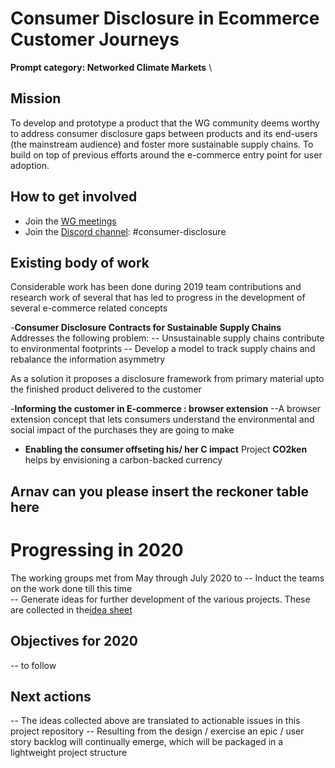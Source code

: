 # Consumer Disclosure in Ecommerce Customer Journeys

**Prompt category: Networked Climate Markets** \

## Mission 
To develop and prototype a product that the WG community deems worthy to address consumer disclosure gaps between products and its end-users (the mainstream audience) and foster more sustainable supply chains. To build on top of previous efforts around the e-commerce entry point for user adoption.

## How to get involved
- Join the [WG meetings](https://collabathon-docs.openclimate.earth/hacks/2020-working-groups/consumer-disclosure-working-group/meetings-2020) 
- Join the [Discord channel](https://discordapp.com/invite/jpD4Vc7): #consumer-disclosure 

## Existing body of work

Considerable work has been done during 2019 team contributions and research work of several that has led to progress in the development of several e-commerce related concepts

-**Consumer Disclosure Contracts for Sustainable Supply Chains**
Addresses the following problem:
-- Unsustainable supply chains contribute to environmental footprints
-- Develop a model to track supply chains and rebalance the information asymmetry 

As a solution it proposes a disclosure framework from primary material upto the finished product delivered to the customer 

-**Informing the customer in E-commerce : browser extension** 
--A browser extension concept that lets consumers understand the environmental and social impact of the purchases they are going to make

- **Enabling the consumer offseting his/ her C impact**
Project **CO2ken** helps by envisioning a carbon-backed currency

## Arnav can you please insert the reckoner table here


# Progressing in 2020  

The working groups met from May through July 2020 to 
-- Induct the teams on the work done till this time  
-- Generate ideas for further development of the various projects.  These are collected in the[idea sheet](https://docs.google.com/spreadsheets/d/1aOJ76HEbkgeFsF7z_4wJlfufQRievMcwAIvPl_aCwRM/edit?usp=sharing) 

## Objectives for 2020
-- to follow

## Next actions 
-- The ideas collected above are translated to actionable issues in this project repository
-- Resulting from the design / exercise an epic / user story backlog will continually emerge, which will be packaged in a lightweight project structure


